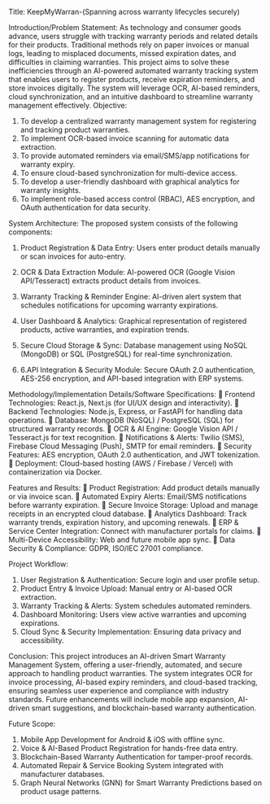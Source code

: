 Title: KeepMyWarran-(Spanning across warranty lifecycles securely)

Introduction/Problem Statement:
As technology and consumer goods advance, users struggle with tracking warranty periods and related
details for their products. Traditional methods rely on paper invoices or manual logs, leading to
misplaced documents, missed expiration dates, and difficulties in claiming warranties. This project
aims to solve these inefficiencies through an AI-powered automated warranty tracking system that
enables users to register products, receive expiration reminders, and store invoices digitally. The
system will leverage OCR, AI-based reminders, cloud synchronization, and an intuitive dashboard
to streamline warranty management effectively.
Objective:
1. To develop a centralized warranty management system for registering and tracking product
warranties.
2. To implement OCR-based invoice scanning for automatic data extraction.
3. To provide automated reminders via email/SMS/app notifications for warranty expiry.
4. To ensure cloud-based synchronization for multi-device access.
5. To develop a user-friendly dashboard with graphical analytics for warranty insights.
6. To implement role-based access control (RBAC), AES encryption, and OAuth
authentication for data security.

System Architecture:
The proposed system consists of the following components:
1. Product Registration & Data Entry: Users enter product details manually or scan invoices for
auto-entry.
2. OCR & Data Extraction Module: AI-powered OCR (Google Vision API/Tesseract) extracts
product details from invoices.

3. Warranty Tracking & Reminder Engine: AI-driven alert system that schedules notifications
for upcoming warranty expirations.
4. User Dashboard & Analytics: Graphical representation of registered products, active
warranties, and expiration trends.
5. Secure Cloud Storage & Sync: Database management using NoSQL (MongoDB) or SQL
(PostgreSQL) for real-time synchronization.
6. 6.API Integration & Security Module: Secure OAuth 2.0 authentication, AES-256
encryption, and API-based integration with ERP systems.

Methodology/Implementation Details/Software Specifications:
 Frontend Technologies: React.js, Next.js (for UI/UX design and interactivity).
 Backend Technologies: Node.js, Express, or FastAPI for handling data operations.
 Database: MongoDB (NoSQL) / PostgreSQL (SQL) for structured warranty records.
 OCR & AI Engine: Google Vision API / Tesseract.js for text recognition.
 Notifications & Alerts: Twilio (SMS), Firebase Cloud Messaging (Push), SMTP for email
reminders.
 Security Features: AES encryption, OAuth 2.0 authentication, and JWT tokenization.
 Deployment: Cloud-based hosting (AWS / Firebase / Vercel) with containerization via Docker.

Features and Results:
 Product Registration: Add product details manually or via invoice scan.
 Automated Expiry Alerts: Email/SMS notifications before warranty expiration.
 Secure Invoice Storage: Upload and manage receipts in an encrypted cloud database.
 Analytics Dashboard: Track warranty trends, expiration history, and upcoming renewals.
 ERP & Service Center Integration: Connect with manufacturer portals for claims.
 Multi-Device Accessibility: Web and future mobile app sync.
 Data Security & Compliance: GDPR, ISO/IEC 27001 compliance.

Project Workflow:
1. User Registration & Authentication: Secure login and user profile setup.
2. Product Entry & Invoice Upload: Manual entry or AI-based OCR extraction.
3. Warranty Tracking & Alerts: System schedules automated reminders.
4. Dashboard Monitoring: Users view active warranties and upcoming expirations.
5. Cloud Sync & Security Implementation: Ensuring data privacy and accessibility.

Conclusion:
This project introduces an AI-driven Smart Warranty Management System, offering a user-friendly,
automated, and secure approach to handling product warranties. The system integrates OCR for
invoice processing, AI-based expiry reminders, and cloud-based tracking, ensuring seamless user
experience and compliance with industry standards. Future enhancements will include mobile app
expansion, AI-driven smart suggestions, and blockchain-based warranty authentication.

Future Scope:
1. Mobile App Development for Android & iOS with offline sync.
2. Voice & AI-Based Product Registration for hands-free data entry.
3. Blockchain-Based Warranty Authentication for tamper-proof records.
4. Automated Repair & Service Booking System integrated with manufacturer databases.
5. Graph Neural Networks (GNN) for Smart Warranty Predictions based on product usage
patterns.
